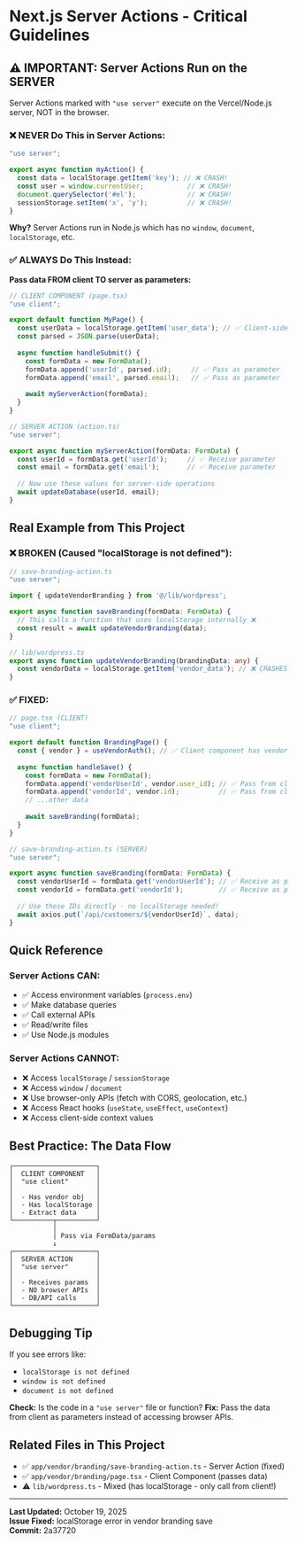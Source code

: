 # Next.js Server Actions - Critical Guidelines

## ⚠️ IMPORTANT: Server Actions Run on the SERVER

Server Actions marked with `"use server"` execute on the Vercel/Node.js server, NOT in the browser.

### ❌ NEVER Do This in Server Actions:

```typescript
"use server";

export async function myAction() {
  const data = localStorage.getItem('key'); // ❌ CRASH!
  const user = window.currentUser;           // ❌ CRASH!
  document.querySelector('#el');             // ❌ CRASH!
  sessionStorage.setItem('x', 'y');          // ❌ CRASH!
}
```

**Why?** Server Actions run in Node.js which has no `window`, `document`, `localStorage`, etc.

### ✅ ALWAYS Do This Instead:

**Pass data FROM client TO server as parameters:**

```typescript
// CLIENT COMPONENT (page.tsx)
"use client";

export default function MyPage() {
  const userData = localStorage.getItem('user_data'); // ✅ Client-side OK
  const parsed = JSON.parse(userData);
  
  async function handleSubmit() {
    const formData = new FormData();
    formData.append('userId', parsed.id);     // ✅ Pass as parameter
    formData.append('email', parsed.email);   // ✅ Pass as parameter
    
    await myServerAction(formData);
  }
}

// SERVER ACTION (action.ts)
"use server";

export async function myServerAction(formData: FormData) {
  const userId = formData.get('userId');     // ✅ Receive parameter
  const email = formData.get('email');       // ✅ Receive parameter
  
  // Now use these values for server-side operations
  await updateDatabase(userId, email);
}
```

## Real Example from This Project

### ❌ BROKEN (Caused "localStorage is not defined"):

```typescript
// save-branding-action.ts
"use server";

import { updateVendorBranding } from '@/lib/wordpress';

export async function saveBranding(formData: FormData) {
  // This calls a function that uses localStorage internally ❌
  const result = await updateVendorBranding(data);
}

// lib/wordpress.ts
export async function updateVendorBranding(brandingData: any) {
  const vendorData = localStorage.getItem('vendor_data'); // ❌ CRASHES on server!
}
```

### ✅ FIXED:

```typescript
// page.tsx (CLIENT)
"use client";

export default function BrandingPage() {
  const { vendor } = useVendorAuth(); // ✅ Client component has vendor object
  
  async function handleSave() {
    const formData = new FormData();
    formData.append('vendorUserId', vendor.user_id); // ✅ Pass from client
    formData.append('vendorId', vendor.id);          // ✅ Pass from client
    // ...other data
    
    await saveBranding(formData);
  }
}

// save-branding-action.ts (SERVER)
"use server";

export async function saveBranding(formData: FormData) {
  const vendorUserId = formData.get('vendorUserId'); // ✅ Receive as param
  const vendorId = formData.get('vendorId');         // ✅ Receive as param
  
  // Use these IDs directly - no localStorage needed!
  await axios.put(`/api/customers/${vendorUserId}`, data);
}
```

## Quick Reference

### Server Actions CAN:
- ✅ Access environment variables (`process.env`)
- ✅ Make database queries
- ✅ Call external APIs
- ✅ Read/write files
- ✅ Use Node.js modules

### Server Actions CANNOT:
- ❌ Access `localStorage` / `sessionStorage`
- ❌ Access `window` / `document`
- ❌ Use browser-only APIs (fetch with CORS, geolocation, etc.)
- ❌ Access React hooks (`useState`, `useEffect`, `useContext`)
- ❌ Access client-side context values

## Best Practice: The Data Flow

```
┌─────────────────────┐
│  CLIENT COMPONENT   │
│  "use client"       │
│                     │
│  - Has vendor obj   │
│  - Has localStorage │
│  - Extract data     │
└──────────┬──────────┘
           │
           │ Pass via FormData/params
           ↓
┌─────────────────────┐
│  SERVER ACTION      │
│  "use server"       │
│                     │
│  - Receives params  │
│  - NO browser APIs  │
│  - DB/API calls     │
└─────────────────────┘
```

## Debugging Tip

If you see errors like:
- `localStorage is not defined`
- `window is not defined`
- `document is not defined`

**Check:** Is the code in a `"use server"` file or function?
**Fix:** Pass the data from client as parameters instead of accessing browser APIs.

## Related Files in This Project

- ✅ `app/vendor/branding/save-branding-action.ts` - Server Action (fixed)
- ✅ `app/vendor/branding/page.tsx` - Client Component (passes data)
- ⚠️ `lib/wordpress.ts` - Mixed (has localStorage - only call from client!)

---

**Last Updated:** October 19, 2025  
**Issue Fixed:** localStorage error in vendor branding save  
**Commit:** 2a37720
